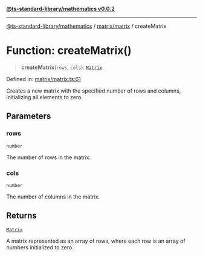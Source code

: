 [**@ts-standard-library/mathematics v0.0.2**](../../../README.md)

***

[@ts-standard-library/mathematics](../../../README.md) / [matrix/matrix](../README.md) / createMatrix

# Function: createMatrix()

> **createMatrix**(`rows`, `cols`): [`Matrix`](../type-aliases/Matrix.md)

Defined in: [matrix/matrix.ts:61](https://github.com/gabaudette/ts-stdlib/blob/725aff52e6f28b9942b278b955914b3ace9f325c/packages/mathematics/src/matrix/matrix.ts#L61)

Creates a new matrix with the specified number of rows and columns,
initializing all elements to zero.

## Parameters

### rows

`number`

The number of rows in the matrix.

### cols

`number`

The number of columns in the matrix.

## Returns

[`Matrix`](../type-aliases/Matrix.md)

A matrix represented as an array of rows, where each row is an array of numbers initialized to zero.
